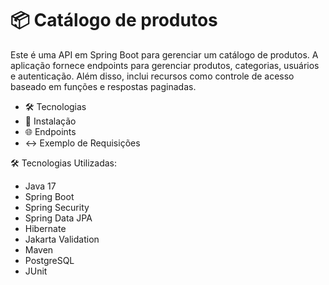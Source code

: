 # 📦 Catálogo de produtos

Este é uma API em Spring Boot para gerenciar um catálogo de produtos. A aplicação fornece endpoints para gerenciar produtos, categorias, usuários e autenticação. Além disso, inclui recursos como controle de acesso baseado em funções e respostas paginadas.

- 🛠️ Tecnologias
- 🚀 Instalação
- 🌐 Endpoints
- ↔️ Exemplo de Requisições


🛠️ Tecnologias Utilizadas:
- Java 17
- Spring Boot
- Spring Security
- Spring Data JPA
- Hibernate
- Jakarta Validation
- Maven
- PostgreSQL
- JUnit
